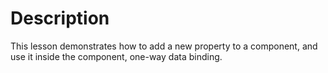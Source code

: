# Description

This lesson demonstrates how to add a new property to a component, and use it inside the component, one-way data binding.